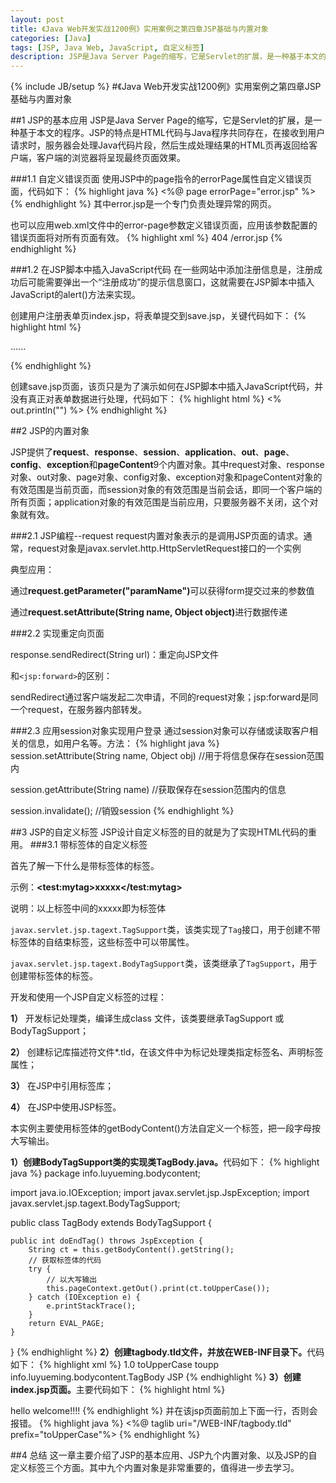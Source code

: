 ```yaml
---
layout: post
title: 《Java Web开发实战1200例》实用案例之第四章JSP基础与内置对象
categories: [Java]
tags: [JSP, Java Web, JavaScript, 自定义标签]
description: JSP是Java Server Page的缩写，它是Servlet的扩展，是一种基于本文的程序。JSP的特点是HTML代码与Java程序共同存在，JSP提供了request、response、session、application、out、page、config、exception和pageContent9个内置对象，JSP设计自定义标签的目的就是为了实现HTML代码的重用
---
```

{% include JB/setup %}
#《Java Web开发实战1200例》实用案例之第四章JSP基础与内置对象

##1 JSP的基本应用
JSP是Java Server Page的缩写，它是Servlet的扩展，是一种基于本文的程序。JSP的特点是HTML代码与Java程序共同存在，在接收到用户请求时，服务器会处理Java代码片段，然后生成处理结果的HTML页再返回给客户端，客户端的浏览器将呈现最终页面效果。

###1.1 自定义错误页面
使用JSP中的page指令的errorPage属性自定义错误页面，代码如下：
{% highlight java %}
<%@ page errorPage="error.jsp" %>
{% endhighlight %}
其中error.jsp是一个专门负责处理异常的网页。

也可以应用web.xml文件中的error-page参数定义错误页面，应用该参数配置的错误页面将对所有页面有效。
{% highlight xml %}
<error-page>
	<error-code>404</error-code>
	<loaction>/error.jsp</loaction>
</error-page>
{% endhighlight %}

###1.2 在JSP脚本中插入JavaScript代码
在一些网站中添加注册信息是，注册成功后可能需要弹出一个“注册成功”的提示信息窗口，这就需要在JSP脚本中插入JavaScript的alert()方法来实现。

创建用户注册表单页index.jsp，将表单提交到save.jsp，关键代码如下：
{% highlight html %}
<form action="save.jsp" method="post">
	......
</form>
{% endhighlight %}

创建save.jsp页面，该页只是为了演示如何在JSP脚本中插入JavaScript代码，并没有真正对表单数据进行处理，代码如下：
{% highlight html %}
<%
	out.println("<script>alert('注册成功！');window.location.href='index.jsp';</script>")
%>
{% endhighlight %}

##2 JSP的内置对象

JSP提供了<strong>request</strong>、<strong>response</strong>、<strong>session</strong>、<strong>application</strong>、<strong>out</strong>、<strong>page</strong>、<strong>config</strong>、<strong>exception</strong>和<strong>pageContent</strong>9个内置对象。其中request对象、response对象、out对象、page对象、config对象、exception对象和pageContent对象的有效范围是当前页面，而session对象的有效范围是当前会话，即同一个客户端的所有页面；application对象的有效范围是当前应用，只要服务器不关闭，这个对象就有效。

###2.1 JSP编程--request
request内置对象表示的是调用JSP页面的请求。通常，request对象是javax.servlet.http.HttpServletRequest接口的一个实例

典型应用：

通过<strong>request.getParameter("paramName")</strong>可以获得form提交过来的参数值

通过<strong>request.setAttribute(String name, Object object)</strong>进行数据传递

###2.2 实现重定向页面

response.sendRedirect(String url)：重定向JSP文件

和<code class="cd">&lt;jsp:forward></code>的区别：

sendRedirect通过客户端发起二次申请，不同的request对象；jsp:forward是同一个request，在服务器内部转发。

###2.3 应用session对象实现用户登录
通过session对象可以存储或读取客户相关的信息，如用户名等。方法：
{% highlight java %}
session.setAttribute(String name, Object obj)	//用于将信息保存在session范围内

session.getAttribute(String name)		//获取保存在session范围内的信息

session.invalidate();		//销毁session
{% endhighlight %}

##3 JSP的自定义标签
JSP设计自定义标签的目的就是为了实现HTML代码的重用。
###3.1 带标签体的自定义标签

首先了解一下什么是带标签体的标签。

示例：<strong>&lt;test:mytag>xxxxx&lt;/test:mytag></strong>

说明：以上标签中间的xxxxx即为标签体

<code class="cd">javax.servlet.jsp.tagext.TagSupport</code>类，该类实现了<code class="cd">Tag</code>接口，用于创建不带标签体的自结束标签，这些标签中可以带属性。

<code class="cd">javax.servlet.jsp.tagext.BodyTagSupport</code>类，该类继承了<code class="cd">TagSupport</code>，用于创建带标签体的标签。

开发和使用一个JSP自定义标签的过程：

<strong>1）</strong> 开发标记处理类，编译生成class 文件，该类要继承TagSupport 或BodyTagSupport；

<strong>2）</strong> 创建标记库描述符文件*.tld，在该文件中为标记处理类指定标签名、声明标签属性；

<strong>3）</strong> 在JSP中引用标签库；

<strong>4）</strong> 在JSP中使用JSP标签。

本实例主要使用标签体的getBodyContent()方法自定义一个标签，把一段字母按大写输出。

<strong>1）创建BodyTagSupport类的实现类TagBody.java。</strong>代码如下：
{% highlight java %}
package info.luyueming.bodycontent;

import java.io.IOException;
import javax.servlet.jsp.JspException;
import javax.servlet.jsp.tagext.BodyTagSupport;

public class TagBody extends BodyTagSupport {

	public int doEndTag() throws JspException {
		String ct = this.getBodyContent().getString();
		// 获取标签体的代码
		try {
			// 以大写输出
			this.pageContext.getOut().print(ct.toUpperCase());
		} catch (IOException e) {
			e.printStackTrace();
		}
		return EVAL_PAGE;
	}
	
}
{% endhighlight %}
<strong>2）创建tagbody.tld文件，并放在WEB-INF目录下。</strong>代码如下：
{% highlight xml %}
<tlib-version>1.0</tlib-version>
<short-name>toUpperCase</short-name>
<tag>
	<name>toupp</name>
	<tagclass>info.luyueming.bodycontent.TagBody</tagclass>
	<bodycontent>JSP</bodycontent>
</tag>
{% endhighlight %}
<strong>3）创建index.jsp页面。</strong>主要代码如下：
{% highlight html %}
  <body>
  		<toUpperCase:toupp>hello welcome!!!!</toUpperCase:toupp>  	
  </body>
{% endhighlight %}  
并在该jsp页面前加上下面一行，否则会报错。
{% highlight java %}
<%@ taglib uri="/WEB-INF/tagbody.tld"  prefix="toUpperCase"%>
{% endhighlight %}  

##4 总结
这一章主要介绍了JSP的基本应用、JSP九个内置对象、以及JSP的自定义标签三个方面。其中九个内置对象是非常重要的，值得进一步去学习。